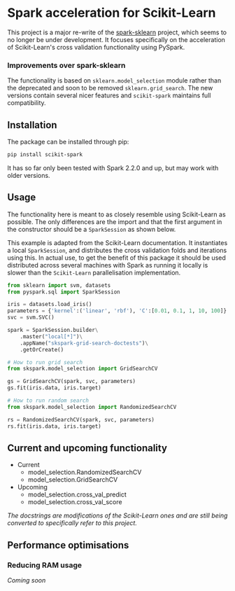# Spark acceleration for Scikit-Learn

This project is a major re-write of the 
[spark-sklearn](https://github.com/databricks/spark-sklearn) project, which 
seems to no longer be under development. It focuses specifically on the 
acceleration of Scikit-Learn's cross validation functionality using PySpark.

### Improvements over spark-sklearn
The functionality is based on `sklearn.model_selection` module rather than the 
deprecated and soon to be removed `sklearn.grid_search`. The new versions 
contain several nicer features and `scikit-spark` maintains full compatibility.

## Installation
The package can be installed through pip:
```bash
pip install scikit-spark
```

It has so far only been tested with Spark 2.2.0 and up, but may work with 
older versions. 

## Usage

The functionality here is meant to as closely resemble using Scikit-Learn as 
possible. The only differences are the import and that the first argument in the
constructor should be a `SparkSession` as shown below. 

This example is adapted from the Scikit-Learn documentation. It instantiates
a local `SparkSession`, and distributes the cross validation folds and 
iterations using this. In actual use, to get the benefit of this package it 
should be used distributed across several machines with Spark as running it 
locally is slower than the `Scikit-Learn` parallelisation implementation.

```python
from sklearn import svm, datasets
from pyspark.sql import SparkSession

iris = datasets.load_iris()
parameters = {'kernel':('linear', 'rbf'), 'C':[0.01, 0.1, 1, 10, 100]}
svc = svm.SVC()

spark = SparkSession.builder\
    .master("local[*]")\
    .appName("skspark-grid-search-doctests")\
    .getOrCreate()

# How to run grid search
from skspark.model_selection import GridSearchCV

gs = GridSearchCV(spark, svc, parameters)
gs.fit(iris.data, iris.target)

# How to run random search
from skspark.model_selection import RandomizedSearchCV

rs = RandomizedSearchCV(spark, svc, parameters)
rs.fit(iris.data, iris.target)
```

## Current and upcoming functionality
- Current
    - model_selection.RandomizedSearchCV
    - model_selection.GridSearchCV
- Upcoming
    - model_selection.cross_val_predict
    - model_selection.cross_val_score

*The docstrings are modifications of the Scikit-Learn ones and are still being
converted to specifically refer to this project.* 

## Performance optimisations 

### Reducing RAM usage 
*Coming soon*

